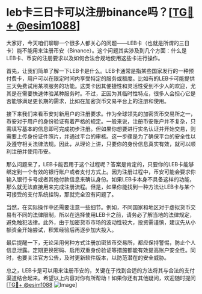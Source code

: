 # leb卡三日卡可以注册binance吗？[[TG💪+ @esim1088](https://t.me/s/esim1088)]

大家好，今天咱们聊聊一个很多人都关心的问题——LEB卡（也就是所谓的三日卡）能不能用来注册币安（Binance）。这个问题其实涉及到几个方面：什么是LEB卡、币安的注册要求以及如何合法合规地使用这些卡进行操作。

首先，让我们简单了解一下LEB卡是什么。LEB卡通常是指某些国家发行的一种预付费卡，用户可以在限定时间内享受特定的服务或额度。比如有的LEB卡可能提供三天免费试用某项服务的功能。这类卡因其便捷性和灵活性受到不少人的欢迎，尤其是在需要快速体验某种服务时。不过，正因为其临时性特点，很多人会担心它是否能够满足更长期的需求，比如在加密货币交易平台上的注册和使用。

接下来我们来看币安对新用户的注册要求。作为全球领先的加密货币交易所之一，币安对于用户的身份验证有着严格的规定。一般来说，注册币安账户并不复杂，只需填写基本的信息即可完成初步注册。但如果你想要进行实名认证并开始交易，则需要上传身份证件照片，并通过平台的审核。这一步骤是为了确保平台的安全性以及遵守相关法律法规。因此，从理论上讲，只要你的身份信息真实有效，就可以顺利注册并使用币安。

那么问题来了，LEB卡能否用于这个过程呢？答案是肯定的，只要你的LEB卡能够绑定到一个有效的银行账户或者支付方式上。因为注册过程中，币安可能会要求你输入银行卡号或者其他付款信息来确认身份。如果LEB卡本身不具备这样的功能，那么就无法直接用来完成注册流程。但是，如果你能找到一种方法让LEB卡与某个可接受的支付系统挂钩，那就完全没有问题了。

当然，在实际操作中还需要注意一些细节。例如，不同国家和地区对于虚拟货币交易有不同的法律限制，所以在选择使用LEB卡之前，请务必了解当地的法律规定，避免触犯法律。此外，由于加密货币市场的波动性较大，投资需谨慎，建议先从小额资金开始尝试，积累经验后再逐步加大投入。

最后提醒一下，无论采用何种方式注册加密货币交易所，都应保持警惕，防止个人信息泄露。定期更换密码、启用双重身份验证等措施都能有效提高账户安全性。同时，也要关注官方公告，及时更新软件版本，以防范潜在的安全威胁。

总之，LEB卡是可以用来注册币安的，关键在于找到合适的方法将其与合法的支付渠道结合起来。希望以上内容对你有所帮助！如果你还有其他疑问，欢迎随时提问[[TG💪+ @esim1088](https://t.me/s/esim1088) ![Image](https://i.postimg.cc/4NQfJmqS/Snipaste-2025-05-13-00-14-12.png)]